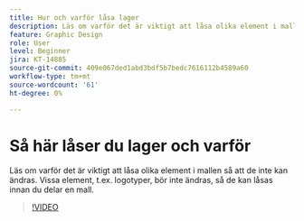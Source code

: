 ```yaml
---
title: Hur och varför låsa lager
description: Läs om varför det är viktigt att låsa olika element i mallen så att de inte kan ändras
feature: Graphic Design
role: User
level: Beginner
jira: KT-14885
source-git-commit: 409e067ded1abd3bdf5b7bedc7616112b4589a60
workflow-type: tm+mt
source-wordcount: '61'
ht-degree: 0%

---
```


# Så här låser du lager och varför

Läs om varför det är viktigt att låsa olika element i mallen så att de inte kan ändras. Vissa element, t.ex. logotyper, bör inte ändras, så de kan låsas innan du delar en mall.

>[!VIDEO](https://video.tv.adobe.com/v/3427095?quality=12&learn=on&hidetitle=true)
